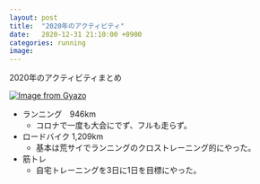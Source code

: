 ```yaml
---
layout: post
title:  "2020年のアクティビティ"
date:   2020-12-31 21:10:00 +0900
categories: running
image: 
---
```

2020年のアクティビティまとめ


[![Image from Gyazo](https://i.gyazo.com/aed867426c04abe669594a0546e576c3.png)](https://gyazo.com/aed867426c04abe669594a0546e576c3)<br/>

- ランニング　946km
    - コロナで一度も大会にでず、フルも走らず。
- ロードバイク 1,209km
    - 基本は荒サイでランニングのクロストレーニング的にやった。
- 筋トレ
    - 自宅トレーニングを3日に1日を目標にやった。

